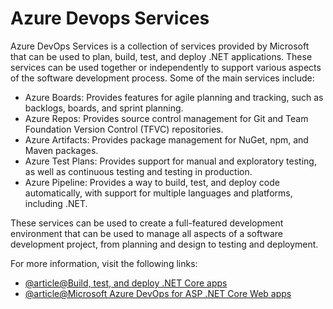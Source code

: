 # Azure Devops Services

Azure DevOps Services is a collection of services provided by Microsoft that can be used to plan, build, test, and deploy .NET applications. These services can be used together or independently to support various aspects of the software development process. Some of the main services include:

- Azure Boards: Provides features for agile planning and tracking, such as backlogs, boards, and sprint planning.
- Azure Repos: Provides source control management for Git and Team Foundation Version Control (TFVC) repositories.
- Azure Artifacts: Provides package management for NuGet, npm, and Maven packages.
- Azure Test Plans: Provides support for manual and exploratory testing, as well as continuous testing and testing in production.
- Azure Pipeline: Provides a way to build, test, and deploy code automatically, with support for multiple languages and platforms, including .NET.

These services can be used to create a full-featured development environment that can be used to manage all aspects of a software development project, from planning and design to testing and deployment.

For more information, visit the following links:

- [@article@Build, test, and deploy .NET Core apps](https://learn.microsoft.com/en-us/azure/devops/pipelines/ecosystems/dotnet-core?view=azure-devops&tabs=dotnetfive)
- [@article@Microsoft Azure DevOps for ASP .NET Core Web apps](https://techmindfactory.com/Microsoft-Azure-DevOps-for-ASP-.NET-Core-Web-apps/)
